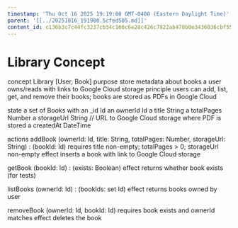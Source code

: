 ```yaml
---
timestamp: 'Thu Oct 16 2025 19:19:00 GMT-0400 (Eastern Daylight Time)'
parent: '[[../20251016_191900.5cfed505.md]]'
content_id: c136b3c7c44fc3237cb34c166c6e28c426c7922ab470b8e3436036cbf556ea85
---
```


# Library Concept

concept Library \[User, Book]
purpose store metadata about books a user owns/reads with links to Google Cloud storage
principle users can add, list, get, and remove their books; books are stored as PDFs in Google Cloud

state
a set of Books with
an \_id Id
an ownerId Id
a title String
a totalPages Number
a storageUrl String  // URL to Google Cloud storage where PDF is stored
a createdAt DateTime

actions
addBook (ownerId: Id, title: String, totalPages: Number, storageUrl: String) : (bookId: Id)
requires title non-empty; totalPages > 0; storageUrl non-empty
effect inserts a book with link to Google Cloud storage

getBook (bookId: Id) : (exists: Boolean)
effect returns whether book exists (for tests)

listBooks (ownerId: Id) : (bookIds: set Id)
effect returns books owned by user

removeBook (ownerId: Id, bookId: Id)
requires book exists and ownerId matches
effect deletes the book
